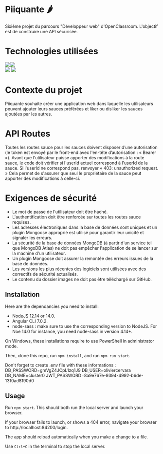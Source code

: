 # Piiquante 🌶


Sixième projet du parcours "Développeur web" d'OpenClassroom. L'objectif est de construire une API sécurisée.

# Technologies utilisées

 <img src="https://img.shields.io/badge/JavaScript-323330?style=for-the-badge&logo=javascript&logoColor=F7DF1E" /><img src="https://img.shields.io/badge/Node.js-339933?style=for-the-badge&logo=nodedotjs&logoColor=white" /> </br> <img src="https://img.shields.io/badge/Express.js-000000?style=for-the-badge&logo=express&logoColor=white" /> <img src="https://img.shields.io/badge/MongoDB-white?style=for-the-badge&logo=mongodb&logoColor=4EA94B" />

# Contexte du projet 

Piiquante souhaite créer une application web dans laquelle les utilisateurs peuvent ajouter leurs sauces préférées et liker ou disliker les sauces ajoutées par les autres.

# API Routes 

Toutes les routes sauce pour les sauces doivent disposer d’une autorisation (le token est envoyé par le front-end avec l'en-tête d’autorisation : « Bearer <token> »). Avant que l'utilisateur puisse apporter des modifications à la route sauce, le code doit vérifier si l'userId actuel correspond à l'userId de la sauce. Si l'userId ne correspond pas, renvoyer « 403: unauthorized request. » Cela permet de s'assurer que seul le propriétaire de la sauce peut apporter des modifications à celle-ci.

# Exigences de sécurité
  
- Le mot de passe de l'utilisateur doit être haché.
- L'authentification doit être renforcée sur toutes les routes sauce requises.
- Les adresses électroniques dans la base de données sont uniques et un
plugin Mongoose approprié est utilisé pour garantir leur unicité et signaler
les erreurs.
- La sécurité de la base de données MongoDB (à partir d'un service tel que
MongoDB Atlas) ne doit pas empêcher l'application de se lancer sur la
machine d'un utilisateur.
- Un plugin Mongoose doit assurer la remontée des erreurs issues de la base
de données.
- Les versions les plus récentes des logiciels sont utilisées avec des correctifs
de sécurité actualisés.
- Le contenu du dossier images ne doit pas être téléchargé sur GitHub.
  

  
## Installation ##

Here are the dependancies you need to install:
- NodeJS 12.14 or 14.0.
- Angular CLI 7.0.2.
- node-sass : make sure to use the corresponding version to NodeJS. For Noe 14.0 for instance, you need node-sass in version 4.14+.

On Windows, these installations require to use PowerShell in administrator mode.

Then, clone this repo, run `npm install`, and run `npm run start`.

Don't forget to create .env file with these informations :
DB_PASSWORD=gmVgZ4JCpL1zq1J9
DB_USER=oliviercervara
DB_NAME=cluster0
JWT_PASSWORD=8a9e767e-9394-4992-b6de-1310ad8190d0


## Usage ##

Run `npm start`. This should both run the local server and launch your browser.

If your browser fails to launch, or shows a 404 error, navigate your browser to http://localhost:84200/login.

The app should reload automatically when you make a change to a file.

Use `Ctrl+C` in the terminal to stop the local server.
